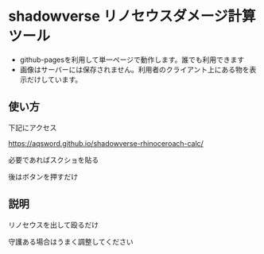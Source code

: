 # shadowverse リノセウスダメージ計算ツール

- github-pagesを利用して単一ページで動作します。誰でも利用できます
- 画像はサーバーには保存されません。利用者のクライアント上にある物を表示だけしています。

## 使い方

下記にアクセス

https://aqsword.github.io/shadowverse-rhinoceroach-calc/

必要であればスクショを貼る

後はボタンを押すだけ

## 説明

リノセウスを出して殴るだけ

守護ある場合はうまく調整してください
